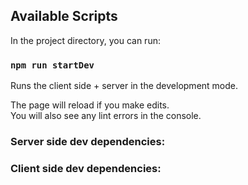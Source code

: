 ## Available Scripts

In the project directory, you can run:

### `npm run startDev`

Runs the client side + server in the development mode.<br />

The page will reload if you make edits.<br />
You will also see any lint errors in the console.

### Server side dev dependencies:

### Client side dev dependencies:
